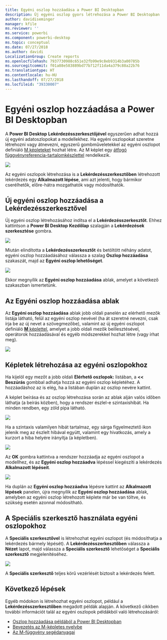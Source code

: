 ```yaml
---
title: Egyéni oszlop hozzáadása a Power BI Desktopban
description: Új egyéni oszlop gyors létrehozása a Power BI Desktopban
author: davidiseminger
manager: kfile
ms.reviewer: ''
ms.service: powerbi
ms.component: powerbi-desktop
ms.topic: conceptual
ms.date: 07/27/2018
ms.author: davidi
LocalizationGroup: Create reports
ms.openlocfilehash: 7937730988c651e32fb99e9c8eb9314b3a00785b
ms.sourcegitcommit: f01a88e583889bd77b712f11da4a379c88a22b76
ms.translationtype: HT
ms.contentlocale: hu-HU
ms.lasthandoff: 07/27/2018
ms.locfileid: "39330007"
---
```

# <a name="add-a-custom-column-in-power-bi-desktop"></a>Egyéni oszlop hozzáadása a Power BI Desktopban
A **Power BI Desktop** **Lekérdezésszerkesztőjével** egyszerűen adhat hozzá új egyéni adatoszlopokat a modellekhez. Ha egyéni oszlopokat szeretne létrehozni vagy átnevezni, egyszerű gombműveletekkel az egyéni oszlopot definiáló [M képleteket](https://msdn.microsoft.com/library/mt270235.aspx) hozhat létre. Az M képlet egy [átfogó függvényreferencia-tartalomkészlettel](https://msdn.microsoft.com/library/mt779182.aspx) rendelkezik. 

![](media/desktop-add-custom-column/add-custom-column_01.png)

Az egyéni oszlopok létrehozása is a **Lekérdezésszerkesztőben** létrehozott lekérdezés egy **Alkalmazott lépése**, ami azt jelenti, hogy bármikor cserélhetők, előre-hátra mozgathatók vagy módosíthatók.

## <a name="use-query-editor-to-add-a-new-custom-column"></a>Új egyéni oszlop hozzáadása a Lekérdezésszerkesztővel
Új egyéni oszlop létrehozásához indítsa el a **Lekérdezésszerkesztőt**. Ehhez kattintson a **Power BI Desktop** **Kezdőlap** szalagján a **Lekérdezések szerkesztése** gombra.

![](media/desktop-add-custom-column/add-column-from-example_02.png)

Miután elindította a **Lekérdezésszerkesztőt** és betöltött néhány adatot, egyéni oszlop hozzáadásához válassza a szalag **Oszlop hozzáadása** szakaszát, majd az **Egyéni oszlop lehetőséget**.

![](media/desktop-add-custom-column/add-custom-column_02.png)

Ekkor megnyílik az **Egyéni oszlop hozzáadása** ablak, amelyet a következő szakaszban ismertetünk.

## <a name="the-add-custom-column-window"></a>Az Egyéni oszlop hozzáadása ablak
Az **Egyéni oszlop hozzáadása** ablak jobb oldali panelén az elérhető mezők listája látható, felül az egyéni oszlop nevével (ha át szeretné nevezni, csak írja be az új nevet a szövegmezőbe), valamint az új egyéni oszlopot definiáló [**M** képlettel](https://msdn.microsoft.com/library/mt779182.aspx), amelyet a jobb oldali mezők beillesztésével, operátorok hozzáadásával és egyéb módszerekkel hozhat létre (vagy írhat meg). 

![](media/desktop-add-custom-column/add-custom-column_03.png)

## <a name="create-formulas-for-your-custom-column"></a>Képletek létrehozása az egyéni oszlopokhoz
Ha kijelöl egy mezőt a jobb oldali **Elérhető oszlopok:** listában, a **<< Beszúrás** gombbal adhatja hozzá az egyéni oszlop képletéhez. A hozzáadáshoz az is elég, ha a listában duplán az oszlop nevére kattint.

A képlet beírása és az oszlop létrehozása során az ablak alján valós időben láthatja (a beírás közben), hogy a rendszer észlel-e szintaxishibát. Ha minden rendben, egy zöld pipa látható.

![](media/desktop-add-custom-column/add-custom-column_04.png)

Ha a szintaxis valamilyen hibát tartalmaz, egy sárga figyelmeztető ikon jelenik meg az észlelt hibával együtt, valamint egy hivatkozás, amely a kurzort a hiba helyére irányítja (a képletben).

![](media/desktop-add-custom-column/add-custom-column_05.png)

Az **OK** gombra kattintva a rendszer hozzáadja az egyéni oszlopot a modellhez, és az **Egyéni oszlop hozzáadva** lépéssel kiegészíti a lekérdezés **Alkalmazott lépéseit**.

![](media/desktop-add-custom-column/add-custom-column_06.png)

Ha duplán az **Egyéni oszlop hozzáadva** lépésre kattint az **Alkalmazott lépések** panelen, újra megnyílik az **Egyéni oszlop hozzáadása** ablak, amelyben az egyéni oszlop létrehozott képlete már be van töltve, és szükség esetén azonnal módosítható.

## <a name="using-the-advanced-editor-for-custom-columns"></a>A Speciális szerkesztő használata egyéni oszlopokhoz
A **Speciális szerkesztővel** is létrehozhat egyéni oszlopot (és módosíthatja a lekérdezés bármely lépését). A **Lekérdezésszerkesztőben** válassza a **Nézet** lapot, majd válassza a **Speciális szerkesztő** lehetőséget a **Speciális szerkesztő** megjelenítéséhez.

![](media/desktop-add-custom-column/add-custom-column_07.png)

A **Speciális szerkesztő** teljes körű vezérlését biztosít a lekérdezés felett.

## <a name="next-steps"></a>Következő lépések
Egyéb módokon is létrehozhat egyéni oszlopot, például a **Lekérdezésszerkesztőben** megadott példák alapján. A következő cikkben további információt talál az egyéni oszlopok példákból való létrehozásáról:

* [Oszlop hozzáadása példából a Power BI Desktopban](desktop-add-column-from-example.md)
* [Bevezetés az M-képletes nyelvbe](https://msdn.microsoft.com/library/mt270235.aspx)
* [Az M-függvény segédanyagai](https://msdn.microsoft.com/library/mt779182.aspx)  


